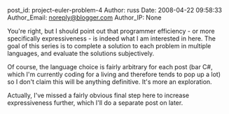 post_id: project-euler-problem-4
Author: russ
Date: 2008-04-22 09:58:33
Author_Email: noreply@blogger.com
Author_IP: None

You're right, but I should point out that programmer efficiency - or more
specifically expressiveness - is indeed what I am interested in here. The goal
of this series is to complete a solution to each problem in multiple
languages, and evaluate the solutions subjectively.

Of course, the language choice is fairly arbitrary for each post (bar C#,
which I'm currently coding for a living and therefore tends to pop up a lot)
so I don't claim this will be anything definitive. It's more an exploration.

Actually, I've missed a fairly obvious final step here to increase
expressiveness further, which I'll do a separate post on later.
